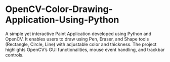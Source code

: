 # OpenCV-Color-Drawing-Application-Using-Python
A simple yet interactive Paint Application developed using Python and OpenCV. It enables users to draw using Pen, Eraser, and Shape tools (Rectangle, Circle, Line) with adjustable color and thickness. The project highlights OpenCV’s GUI functionalities, mouse event handling, and trackbar controls.
